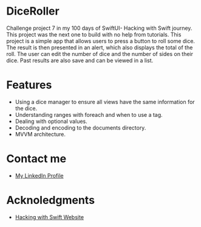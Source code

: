 # DiceRoller
Challenge project 7 in my 100 days of SwiftUI- Hacking with Swift journey. This project was the next one to build with no help from tutorials. 
This project is a simple app that allows users to press a button to roll some dice. The result is then presented in an alert, which also displays the total of the roll.
The user can edit the number of dice and the number of sides on their dice. Past results are also save and can be viewed in a list.
# Features
- Using a dice manager to ensure all views have the same information for the dice.
- Understanding ranges with foreach and when to use a tag.
- Dealing with optional values.
- Decoding and encoding to the documents directory.
- MVVM architecture.
# Contact me
- [My LinkedIn Profile](https://www.linkedin.com/in/grace-couch-b67786334/) 
# Acknoledgments
- [Hacking with Swift Website](https://www.hackingwithswift.com)
